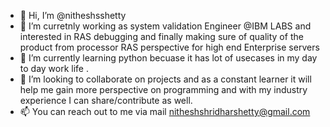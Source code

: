 - 👋 Hi, I’m @nitheshsshetty
- 👀 I’m  curretnly working as system validation Engineer @IBM LABS and interested in RAS debugging and finally making sure of quality of the product from processor RAS perspective for high end Enterprise servers 
- 🌱 I’m currently learning python becuase it has lot of usecases in my day to day work life .
- 💞️ I’m looking to collaborate on projects and as a constant learner it will help me gain more perspective on programming and with my industry experience I can share/contribute as well.
- 📫 You can reach out to me via mail nitheshshridharshetty@gmail.com

<!---
nitheshsshetty/nitheshsshetty is a ✨ special ✨ repository because its `README.md` (this file) appears on your GitHub profile.
You can click the Preview link to take a look at your changes.
--->
